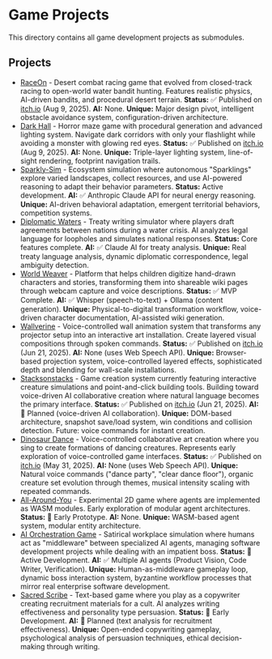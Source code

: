 # Game Projects

This directory contains all game development projects as submodules.

## Projects

- [RaceOn](./raceon/) - Desert combat racing game that evolved from closed-track racing to open-world water bandit hunting. Features realistic physics, AI-driven bandits, and procedural desert terrain. **Status:** ✅ Published on [itch.io](https://rranshous.itch.io/raceon) (Aug 9, 2025). **AI:** None. **Unique:** Major design pivot, intelligent obstacle avoidance system, configuration-driven architecture.
- [Dark Hall](./darkhall/) - Horror maze game with procedural generation and advanced lighting system. Navigate dark corridors with only your flashlight while avoiding a monster with glowing red eyes. **Status:** ✅ Published on [itch.io](https://rranshous.itch.io/darkhall) (Aug 9, 2025). **AI:** None. **Unique:** Triple-layer lighting system, line-of-sight rendering, footprint navigation trails.
- [Sparkly-Sim](./sparkly-sim/) - Ecosystem simulation where autonomous "Sparklings" explore varied landscapes, collect resources, and use AI-powered reasoning to adapt their behavior parameters. **Status:** Active development. **AI:** ✅ Anthropic Claude API for neural energy reasoning. **Unique:** AI-driven behavioral adaptation, emergent territorial behaviors, competition systems.
- [Diplomatic Waters](./diplomatic-waters/) - Treaty writing simulator where players draft agreements between nations during a water crisis. AI analyzes legal language for loopholes and simulates national responses. **Status:** Core features complete. **AI:** ✅ Claude AI for treaty analysis. **Unique:** Real treaty language analysis, dynamic diplomatic correspondence, legal ambiguity detection.
- [World Weaver](./world-weaver/) - Platform that helps children digitize hand-drawn characters and stories, transforming them into shareable wiki pages through webcam capture and voice descriptions. **Status:** ✅ MVP Complete. **AI:** ✅ Whisper (speech-to-text) + Ollama (content generation). **Unique:** Physical-to-digital transformation workflow, voice-driven character documentation, AI-assisted wiki generation.
- [Wallverine](./wallverine/) - Voice-controlled wall animation system that transforms any projector setup into an interactive art installation. Create layered visual compositions through spoken commands. **Status:** ✅ Published on [itch.io](https://rranshous.itch.io/wallver) (Jun 21, 2025). **AI:** None (uses Web Speech API). **Unique:** Browser-based projection system, voice-controlled layered effects, sophisticated depth and blending for wall-scale installations.
- [Stacksonstacks](./stacksonstacks/) - Game creation system currently featuring interactive creature simulations and point-and-click building tools. Building toward voice-driven AI collaborative creation where natural language becomes the primary interface. **Status:** ✅ Published on [itch.io](https://rranshous.itch.io/stacksonstacks) (Jun 21, 2025). **AI:** 🎯 Planned (voice-driven AI collaboration). **Unique:** DOM-based architecture, snapshot save/load system, win conditions and collision detection. Future: voice commands for instant creation.
- [Dinosaur Dance](./dinosaur-dance/) - Voice-controlled collaborative art creation where you sing to create formations of dancing creatures. Represents early exploration of voice-controlled game interfaces. **Status:** ✅ Published on [itch.io](https://rranshous.itch.io/dinosaur-dance-extravaganza) (May 31, 2025). **AI:** None (uses Web Speech API). **Unique:** Natural voice commands ("dance party", "clear dance floor"), organic creature set evolution through themes, musical intensity scaling with repeated commands.
- [All-Around-You](./all-around-you/) - Experimental 2D game where agents are implemented as WASM modules. Early exploration of modular agent architectures. **Status:** 🧪 Early Prototype. **AI:** None. **Unique:** WASM-based agent system, modular entity architecture.
- [AI Orchestration Game](./ai-orchestration-game/) - Satirical workplace simulation where humans act as "middleware" between specialized AI agents, managing software development projects while dealing with an impatient boss. **Status:** 🔄 Active Development. **AI:** ✅ Multiple AI agents (Product Vision, Code Writer, Verification). **Unique:** Human-as-middleware gameplay loop, dynamic boss interaction system, byzantine workflow processes that mirror real enterprise software development.
- [Sacred Scribe](./hard-find-metatrial/sacred-scribe/) - Text-based game where you play as a copywriter creating recruitment materials for a cult. AI analyzes writing effectiveness and personality type persuasion. **Status:** 🧪 Early Development. **AI:** 🎯 Planned (text analysis for recruitment effectiveness). **Unique:** Open-ended copywriting gameplay, psychological analysis of persuasion techniques, ethical decision-making through writing.
